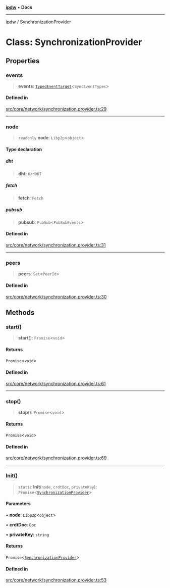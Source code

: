 [**ipdw**](../README.md) • **Docs**

***

[ipdw](../globals.md) / SynchronizationProvider

# Class: SynchronizationProvider

## Properties

### events

> **events**: [`TypedEventTarget`](TypedEventTarget.md)\<`SyncEventTypes`\>

#### Defined in

[src/core/network/synchronization.provider.ts:29](https://github.com/ansi-code/ipdw/blob/ddce49f30075d034810cb5fb58d4bd8d0a9b98e6/src/core/network/synchronization.provider.ts#L29)

***

### node

> `readonly` **node**: `Libp2p`\<`object`\>

#### Type declaration

##### dht

> **dht**: `KadDHT`

##### fetch

> **fetch**: `Fetch`

##### pubsub

> **pubsub**: `PubSub`\<`PubSubEvents`\>

#### Defined in

[src/core/network/synchronization.provider.ts:31](https://github.com/ansi-code/ipdw/blob/ddce49f30075d034810cb5fb58d4bd8d0a9b98e6/src/core/network/synchronization.provider.ts#L31)

***

### peers

> **peers**: `Set`\<`PeerId`\>

#### Defined in

[src/core/network/synchronization.provider.ts:30](https://github.com/ansi-code/ipdw/blob/ddce49f30075d034810cb5fb58d4bd8d0a9b98e6/src/core/network/synchronization.provider.ts#L30)

## Methods

### start()

> **start**(): `Promise`\<`void`\>

#### Returns

`Promise`\<`void`\>

#### Defined in

[src/core/network/synchronization.provider.ts:61](https://github.com/ansi-code/ipdw/blob/ddce49f30075d034810cb5fb58d4bd8d0a9b98e6/src/core/network/synchronization.provider.ts#L61)

***

### stop()

> **stop**(): `Promise`\<`void`\>

#### Returns

`Promise`\<`void`\>

#### Defined in

[src/core/network/synchronization.provider.ts:69](https://github.com/ansi-code/ipdw/blob/ddce49f30075d034810cb5fb58d4bd8d0a9b98e6/src/core/network/synchronization.provider.ts#L69)

***

### Init()

> `static` **Init**(`node`, `crdtDoc`, `privateKey`): `Promise`\<[`SynchronizationProvider`](SynchronizationProvider.md)\>

#### Parameters

• **node**: `Libp2p`\<`object`\>

• **crdtDoc**: `Doc`

• **privateKey**: `string`

#### Returns

`Promise`\<[`SynchronizationProvider`](SynchronizationProvider.md)\>

#### Defined in

[src/core/network/synchronization.provider.ts:53](https://github.com/ansi-code/ipdw/blob/ddce49f30075d034810cb5fb58d4bd8d0a9b98e6/src/core/network/synchronization.provider.ts#L53)
